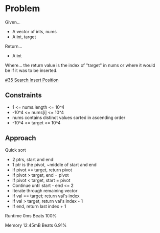 
# Problem
Given...
- A vector of ints, nums
- A int, target

Return...
- A int

Where...
the return value is the index of "target" in nums or where it would be if it 
was to be inserted.

[#35 Search Insert Position](https://leetcode.com/problems/search-insert-position/description/)

## Constraints
- 1 <= nums.length <= 10^4
- -10^4 <= nums\[i] <= 10^4
- nums contains distinct values sorted in ascending order
- -10^4 <= target <= 10^4

## Approach
Quick sort
- 2 ptrs, start and end
- 1 ptr is the pivot, ~middle of start and end
- If pivot == target, return pivot
- If pivot > target, end = pivot
- If pivot < target, start = pivot
- Continue until start - end <= 2
- Iterate through remaining vector
- If val == target; return val's index
- If val >  target, return val's index - 1
- If end, return last index + 1

Runtime
0ms Beats 100%

Memory
12.45mB Beats 6.91%
